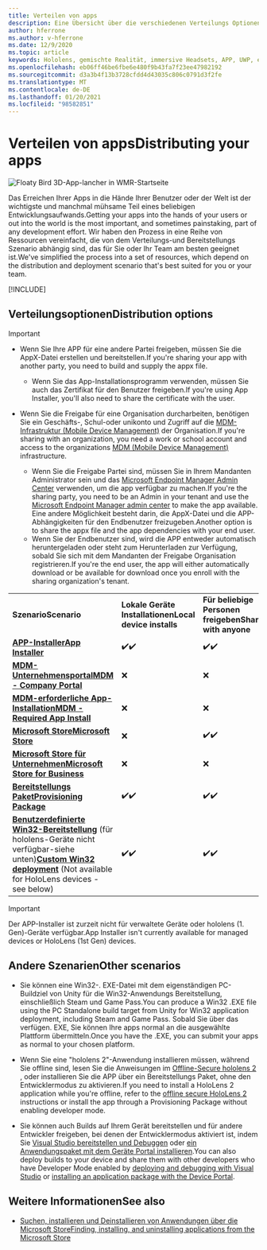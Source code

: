 ```yaml
---
title: Verteilen von apps
description: Eine Übersicht über die verschiedenen Verteilungs Optionen für verschiedene unterstützte Plattformen und Veröffentlichungs Speicher.
author: hferrone
ms.author: v-hferrone
ms.date: 12/9/2020
ms.topic: article
keywords: Hololens, gemischte Realität, immersive Headsets, APP, UWP, einreichen, Übermittlung, Filter, Metadaten, Systemanforderungen, Schlüsselwörter, Wack, Zertifizierung, Paket, AppX, Merchandising
ms.openlocfilehash: eb06ff46be6fbe6e480f9b43fa7f23ee47982192
ms.sourcegitcommit: d3a3b4f13b3728cfdd4d43035c806c0791d3f2fe
ms.translationtype: MT
ms.contentlocale: de-DE
ms.lasthandoff: 01/20/2021
ms.locfileid: "98582851"
---
```

# <a name="distributing-your-apps"></a><span data-ttu-id="23d01-104">Verteilen von apps</span><span class="sxs-lookup"><span data-stu-id="23d01-104">Distributing your apps</span></span>

![Floaty Bird 3D-App-lancher in WMR-Startseite](images/distribute-hero-image.png)

<span data-ttu-id="23d01-106">Das Erreichen Ihrer Apps in die Hände Ihrer Benutzer oder der Welt ist der wichtigste und manchmal mühsame Teil eines beliebigen Entwicklungsaufwands.</span><span class="sxs-lookup"><span data-stu-id="23d01-106">Getting your apps into the hands of your users or out into the world is the most important, and sometimes painstaking, part of any development effort.</span></span> <span data-ttu-id="23d01-107">Wir haben den Prozess in eine Reihe von Ressourcen vereinfacht, die von dem Verteilungs-und Bereitstellungs Szenario abhängig sind, das für Sie oder Ihr Team am besten geeignet ist.</span><span class="sxs-lookup"><span data-stu-id="23d01-107">We've simplified the process into a set of resources, which depend on the distribution and deployment scenario that's best suited for you or your team.</span></span>

[!INCLUDE[](includes/before-submission.md)]

## <a name="distribution-options"></a><span data-ttu-id="23d01-108">Verteilungsoptionen</span><span class="sxs-lookup"><span data-stu-id="23d01-108">Distribution options</span></span>

> [!IMPORTANT]
> * <span data-ttu-id="23d01-109">Wenn Sie Ihre APP für eine andere Partei freigeben, müssen Sie die AppX-Datei erstellen und bereitstellen.</span><span class="sxs-lookup"><span data-stu-id="23d01-109">If you're sharing your app with another party, you need to build and supply the appx file.</span></span> 
>     * <span data-ttu-id="23d01-110">Wenn Sie das App-Installationsprogramm verwenden, müssen Sie auch das Zertifikat für den Benutzer freigeben.</span><span class="sxs-lookup"><span data-stu-id="23d01-110">If you're using App Installer, you'll also need to share the certificate with the user.</span></span>
> 
> * <span data-ttu-id="23d01-111">Wenn Sie die Freigabe für eine Organisation durcharbeiten, benötigen Sie ein Geschäfts-, Schul-oder unikonto und Zugriff auf die [MDM-Infrastruktur (Mobile Device Management)](/hololens/hololens-enroll-mdm) der Organisation.</span><span class="sxs-lookup"><span data-stu-id="23d01-111">If you're sharing with an organization, you need a work or school account and access to the organizations [MDM (Mobile Device Management)](/hololens/hololens-enroll-mdm) infrastructure.</span></span>  
>    * <span data-ttu-id="23d01-112">Wenn Sie die Freigabe Partei sind, müssen Sie in Ihrem Mandanten Administrator sein und das [Microsoft Endpoint Manager Admin Center](/mem/intune/apps/apps-deploy) verwenden, um die app verfügbar zu machen.</span><span class="sxs-lookup"><span data-stu-id="23d01-112">If you're the sharing party, you need to be an Admin in your tenant and use the [Microsoft Endpoint Manager admin center](/mem/intune/apps/apps-deploy) to make the app available.</span></span> <span data-ttu-id="23d01-113">Eine andere Möglichkeit besteht darin, die AppX-Datei und die APP-Abhängigkeiten für den Endbenutzer freizugeben.</span><span class="sxs-lookup"><span data-stu-id="23d01-113">Another option is to share the appx file and the app dependencies with your end user.</span></span>
>    * <span data-ttu-id="23d01-114">Wenn Sie der Endbenutzer sind, wird die APP entweder automatisch heruntergeladen oder steht zum Herunterladen zur Verfügung, sobald Sie sich mit dem Mandanten der Freigabe Organisation registrieren.</span><span class="sxs-lookup"><span data-stu-id="23d01-114">If you're the end user, the app will either automatically download or be available for download once you enroll with the sharing organization's tenant.</span></span> 

<table>
<colgroup>
    <col width="33%" />
    <col width="22%" />
    <col width="22%" />
    <col width="22%" />
</colgroup>
<tr>
    <td><span data-ttu-id="23d01-115"><strong>Szenario</strong></span><span class="sxs-lookup"><span data-stu-id="23d01-115"><strong>Scenario</strong></span></span></td>
    <td><span data-ttu-id="23d01-116"><strong>Lokale Geräte Installationen</strong></span><span class="sxs-lookup"><span data-stu-id="23d01-116"><strong>Local device installs</strong></span></span></td>
    <td><span data-ttu-id="23d01-117"><strong>Für beliebige Personen freigeben</strong></span><span class="sxs-lookup"><span data-stu-id="23d01-117"><strong>Share with anyone</strong></span></span></td>
    <td><span data-ttu-id="23d01-118"><strong>Freigeben für eine Organisation</strong></span><span class="sxs-lookup"><span data-stu-id="23d01-118"><strong>Share with an organization</strong></span></span></td>
</tr>
<tr>
    <td><span data-ttu-id="23d01-119"><a href="https://docs.microsoft.com/hololens/app-deploy-app-installer"><strong>APP-Installer</strong></span><span class="sxs-lookup"><span data-stu-id="23d01-119"><a href="https://docs.microsoft.com/hololens/app-deploy-app-installer"><strong>App Installer</strong></span></span></td>
    <td><span data-ttu-id="23d01-120">✔️</span><span class="sxs-lookup"><span data-stu-id="23d01-120">✔️</span></span></td>
    <td><span data-ttu-id="23d01-121">✔️</span><span class="sxs-lookup"><span data-stu-id="23d01-121">✔️</span></span></td>
    <td>❌</td>
</tr>
<tr>
    <td><span data-ttu-id="23d01-122"><a href="/hololens/app-deploy-app-installer"><strong>MDM-Unternehmensportal</strong></a></span><span class="sxs-lookup"><span data-stu-id="23d01-122"><a href="/hololens/app-deploy-app-installer"><strong>MDM - Company Portal</strong></a></span></span></td>
    <td>❌</td>
    <td>❌</td>
    <td><span data-ttu-id="23d01-123">✔️</span><span class="sxs-lookup"><span data-stu-id="23d01-123">✔️</span></span></td>
</tr>
<tr>
    <td><span data-ttu-id="23d01-124"><a href="/hololens/app-deploy-intune"><strong>MDM-erforderliche App-Installation</strong></a></span><span class="sxs-lookup"><span data-stu-id="23d01-124"><a href="/hololens/app-deploy-intune"><strong>MDM - Required App Install</strong></a></span></span></td>
    <td>❌</td>
    <td>❌</td>
    <td><span data-ttu-id="23d01-125">✔️</span><span class="sxs-lookup"><span data-stu-id="23d01-125">✔️</span></span></td>
</tr>
<tr>
    <td><span data-ttu-id="23d01-126"><a href="submitting-an-app-to-the-microsoft-store.md"><strong>Microsoft Store</strong></a></span><span class="sxs-lookup"><span data-stu-id="23d01-126"><a href="submitting-an-app-to-the-microsoft-store.md"><strong>Microsoft Store</strong></a></span></span></td>
    <td>❌</td>
    <td><span data-ttu-id="23d01-127">✔️</span><span class="sxs-lookup"><span data-stu-id="23d01-127">✔️</span></span></td>
    <td><span data-ttu-id="23d01-128">✔️</span><span class="sxs-lookup"><span data-stu-id="23d01-128">✔️</span></span></td>
</tr>
<tr>
    <td><span data-ttu-id="23d01-129"><a href="/hololens/app-deploy-store-business"><strong>Microsoft Store für Unternehmen</strong></a></span><span class="sxs-lookup"><span data-stu-id="23d01-129"><a href="/hololens/app-deploy-store-business"><strong>Microsoft Store for Business</strong></a></span></span></td>
    <td>❌</td>
    <td>❌</td>
    <td><span data-ttu-id="23d01-130">✔️</span><span class="sxs-lookup"><span data-stu-id="23d01-130">✔️</span></span></td>
</tr>
<tr>
    <td><span data-ttu-id="23d01-131"><a href="/hololens/app-deploy-provisioning-package"><strong>Bereitstellungs Paket</strong></a></span><span class="sxs-lookup"><span data-stu-id="23d01-131"><a href="/hololens/app-deploy-provisioning-package"><strong>Provisioning Package</strong></a></span></span></td>
    <td><span data-ttu-id="23d01-132">✔️</span><span class="sxs-lookup"><span data-stu-id="23d01-132">✔️</span></span></td>
    <td><span data-ttu-id="23d01-133">✔️</span><span class="sxs-lookup"><span data-stu-id="23d01-133">✔️</span></span></td>
    <td><span data-ttu-id="23d01-134">✔️</span><span class="sxs-lookup"><span data-stu-id="23d01-134">✔️</span></span></td>
</tr>
<tr>
    <td><span data-ttu-id="23d01-135"><a href="#other-scenarios"><strong>Benutzerdefinierte Win32-Bereitstellung</strong></a> (für hololens-Geräte nicht verfügbar-siehe unten)</span><span class="sxs-lookup"><span data-stu-id="23d01-135"><a href="#other-scenarios"><strong>Custom Win32 deployment</strong></a> (Not available for HoloLens devices - see below)</span></span></td>
    <td><span data-ttu-id="23d01-136">✔️</span><span class="sxs-lookup"><span data-stu-id="23d01-136">✔️</span></span></td>
    <td><span data-ttu-id="23d01-137">✔️</span><span class="sxs-lookup"><span data-stu-id="23d01-137">✔️</span></span></td>
    <td>❌</td>
</tr>
</table>

> [!IMPORTANT]
> <span data-ttu-id="23d01-138">Der APP-Installer ist zurzeit nicht für verwaltete Geräte oder hololens (1. Gen)-Geräte verfügbar.</span><span class="sxs-lookup"><span data-stu-id="23d01-138">App Installer isn't currently available for managed devices or HoloLens (1st Gen) devices.</span></span>

## <a name="other-scenarios"></a><span data-ttu-id="23d01-139">Andere Szenarien</span><span class="sxs-lookup"><span data-stu-id="23d01-139">Other scenarios</span></span>

* <span data-ttu-id="23d01-140">Sie können eine Win32-. EXE-Datei mit dem eigenständigen PC-Buildziel von Unity für die Win32-Anwendungs Bereitstellung, einschließlich Steam und Game Pass.</span><span class="sxs-lookup"><span data-stu-id="23d01-140">You can produce a Win32 .EXE file using the PC Standalone build target from Unity for Win32 application deployment, including Steam and Game Pass.</span></span> <span data-ttu-id="23d01-141">Sobald Sie über das verfügen. EXE, Sie können Ihre apps normal an die ausgewählte Plattform übermitteln.</span><span class="sxs-lookup"><span data-stu-id="23d01-141">Once you have the .EXE, you can submit your apps as normal to your chosen platform.</span></span> 

* <span data-ttu-id="23d01-142">Wenn Sie eine "hololens 2"-Anwendung installieren müssen, während Sie offline sind, lesen Sie die Anweisungen im [Offline-Secure hololens 2](/hololens/hololens-common-scenarios-offline-secure) , oder installieren Sie die APP über ein Bereitstellungs Paket, ohne den Entwicklermodus zu aktivieren.</span><span class="sxs-lookup"><span data-stu-id="23d01-142">If you need to install a HoloLens 2 application while you're offline, refer to the [offline secure HoloLens 2](/hololens/hololens-common-scenarios-offline-secure) instructions or install the app through a Provisioning Package without enabling developer mode.</span></span>

* <span data-ttu-id="23d01-143">Sie können auch Builds auf Ihrem Gerät bereitstellen und für andere Entwickler freigeben, bei denen der Entwicklermodus aktiviert ist, indem Sie [Visual Studio bereitstellen und Debuggen](../develop/platform-capabilities-and-apis/using-visual-studio.md) oder [ein Anwendungspaket mit dem Geräte Portal installieren](../develop/platform-capabilities-and-apis/using-the-windows-device-portal.md#sideloading-applications).</span><span class="sxs-lookup"><span data-stu-id="23d01-143">You can also deploy builds to your device and share them with other developers who have Developer Mode enabled by [deploying and debugging with Visual Studio](../develop/platform-capabilities-and-apis/using-visual-studio.md) or [installing an application package with the Device Portal](../develop/platform-capabilities-and-apis/using-the-windows-device-portal.md#sideloading-applications).</span></span>

## <a name="see-also"></a><span data-ttu-id="23d01-144">Weitere Informationen</span><span class="sxs-lookup"><span data-stu-id="23d01-144">See also</span></span>
* [<span data-ttu-id="23d01-145">Suchen, installieren und Deinstallieren von Anwendungen über die Microsoft Store</span><span class="sxs-lookup"><span data-stu-id="23d01-145">Finding, installing, and uninstalling applications from the Microsoft Store</span></span>](/hololens/holographic-store-apps)